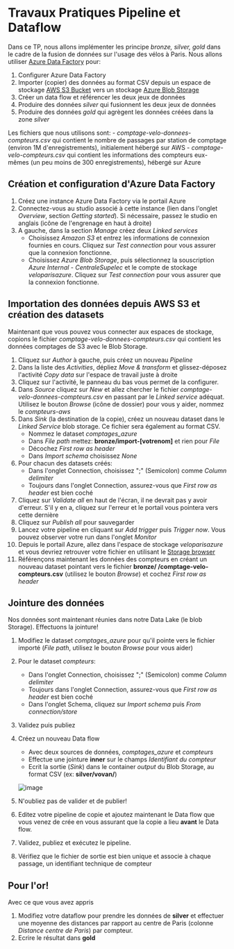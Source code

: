 # Travaux Pratiques Pipeline et Dataflow
Dans ce TP, nous allons implémenter les principe *bronze, silver, gold* dans le cadre de la fusion de données sur l'usage des vélos à Paris. Nous allons utiliser [Azure Data Factory](https://docs.microsoft.com/fr-fr/azure/data-factory/introduction) pour:

1. Configurer Azure Data Factory
2. Importer (copier) des données au format CSV depuis un espace de stockage [AWS S3 Bucket](https://docs.aws.amazon.com/AmazonS3/latest/userguide/UsingBucket.html) vers un stockage [Azure Blob Storage](https://azure.microsoft.com/en-us/services/storage/blobs/#documentation)
3. Créer un data flow et référencer les deux jeux de données
4. Produire des données *silver* qui fusionnent les deux jeux de données
5. Produire des données *gold* qui agrègent les données créées dans la zone *silver*

Les fichiers que nous utilisons sont:
    - *comptage-velo-donnees-compteurs.csv* qui contient le nombre de passages par station de comptage (environ 1M d'enregistrements), initialement hébergé sur AWS
    - *comptage-velo-compteurs.csv* qui contient les informations des compteurs eux-mêmes (un peu moins de 300 enregistrements), hébergé sur Azure

## Création et configuration d'Azure Data Factory
1. Créez une instance Azure Data Factory via le portail Azure
2. Connectez-vous au studio associé à cette instance (lien dans l'onglet *Overview*, section *Getting started*). Si nécessaire, passez le studio en anglais (icône de l'engrenage en haut à droite)
3. A gauche, dans la section *Manage* créez deux *Linked services*
    - Choisissez *Amazon S3* et entrez les informations de connexion fournies en cours. Cliquez sur *Test connection* pour vous assurer que la connexion fonctionne.
    - Choisissez *Azure Blob Storage*, puis sélectionnez la souscription *Azure Internal - CentraleSupelec* et le compte de stockage *veloparisazure*. Cliquez sur *Test connection* pour vous assurer que la connexion fonctionne.

## Importation des données depuis AWS S3 et création des datasets
Maintenant que vous pouvez vous connecter aux espaces de stockage, copions le fichier *comptage-velo-donnees-compteurs.csv* qui contient les données comptages de S3 avec le Blob Storage.
1. Cliquez sur *Author* à gauche, puis créez un nouveau *Pipeline*
2. Dans la liste des *Activities*, dépliez *Move & transform* et glissez-déposez l'activité *Copy data* sur l'espace de travail juste à droite
3. Cliquez sur l'activité, le panneau du bas vous permet de la configurer.
4. Dans *Source* cliquez sur *New* et allez chercher le fichier *comptage-velo-donnees-compteurs.csv* en passant par le *Linked service* adéquat. Utilisez le bouton *Browse* (icône de dossier) pour vous y aider, nommez le *compteurs-aws*
5. Dans *Sink* (la destination de la copie), créez un nouveau dataset dans le *Linked Service* blob storage. Ce fichier sera également au format CSV.
    - Nommez le dataset *comptages_azure*
    - Dans *File path* mettez: **bronze/import-[votrenom]** et rien pour *File*
    - Décochez *First row as header*
    - Dans *Import schema* choisissez *None*
6. Pour chacun des datasets créés:
    - Dans l'onglet Connection, choisissez ";" (Semicolon) comme *Column delimiter*
    - Toujours dans l'onglet Connection, assurez-vous que *First row as header* est bien coché
8. Cliquez sur *Validate all* en haut de l'écran, il ne devrait pas y avoir d'erreur. S'il y en a, cliquez sur l'erreur et le portail vous pointera vers cette dernière
9. Cliquez sur *Publish all* pour sauvegarder
10. Lancez votre pipeline en cliquant sur *Add trigger* puis *Trigger now*. Vous pouvez observer votre run dans l'onglet *Monitor*
11. Depuis le portail Azure, allez dans l'espace de stockage *veloparisazure* et vous devriez retrouver votre fichier en utilisant le [Storage browser](https://ms.portal.azure.com/#@microsoft.onmicrosoft.com/resource/subscriptions/43515dcd-cf02-45fd-bc30-f2c80dccc7dc/resourcegroups/datatransformation-rg/providers/Microsoft.Storage/storageAccounts/veloparisazure/storagebrowser)
12. Référençons maintenant les données des compteurs en créant un nouveau dataset pointant vers le fichier **bronze/ /comptage-velo-compteurs.csv** (utilisez le bouton *Browse*) et cochez *First row as header*

## Jointure des données
Nos données sont maintenant réunies dans notre Data Lake (le blob Storage). Effectuons la jointure!
1. Modifiez le dataset *comptages_azure* pour qu'il pointe vers le fichier importé (*File path*, utilisez le bouton *Browse* pour vous aider)
2. Pour le dataset *compteurs*:
    - Dans l'onglet Connection, choisissez ";" (Semicolon) comme *Column delimiter*
    - Toujours dans l'onglet Connection, assurez-vous que *First row as header* est bien coché
    - Dans l'onglet Schema, cliquez sur *Import schema* puis *From connection/store*
3. Validez puis publiez
4. Créez un nouveau Data flow
    - Avec deux sources de données, *comptages_azure* et *compteurs*
    - Effectue une jointure **inner** sur le champs *Identifiant du compteur*
    - Ecrit la sortie (*Sink*) dans le container *output* du Blob Storage, au format CSV (ex: **silver/vovan/**)

    ![image](https://user-images.githubusercontent.com/22498922/146520673-14caaf82-128f-4b2c-8435-1b0d3cb4c8f5.png)

5. N'oubliez pas de valider et de publier!
6. Editez votre pipeline de copie et ajoutez maintenant le Data flow que vous venez de crée en  vous assurant que la copie a lieu **avant** le Data flow.
7. Validez, publiez et exécutez le pipeline.
8. Vérifiez que le fichier de sortie est bien unique et associe à chaque passage, un identifiant technique de compteur

## Pour l'or!
Avec ce que vous avez appris
1. Modifiez votre dataflow pour prendre les données de **silver** et effectuer une moyenne des distances par rapport au centre de Paris (colonne *Distance centre de Paris*) par compteur.
2. Ecrire le résultat dans **gold**
